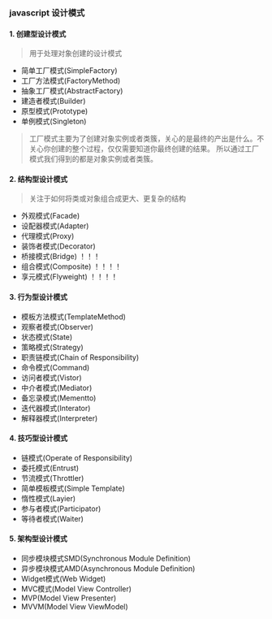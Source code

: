 ### javascript 设计模式

#### 1. 创建型设计模式
> 用于处理对象创建的设计模式

- 简单工厂模式(SimpleFactory)
- 工厂方法模式(FactoryMethod)
- 抽象工厂模式(AbstractFactory)
- 建造者模式(Builder)
- 原型模式(Prototype)
- 单例模式(Singleton)

> 工厂模式主要为了创建对象实例或者类簇，关心的是最终的产出是什么。不关心你创建的整个过程，仅仅需要知道你最终创建的结果。
所以通过工厂模式我们得到的都是对象实例或者类簇。

#### 2. 结构型设计模式
> 关注于如何将类或对象组合成更大、更复杂的结构

- 外观模式(Facade)
- 设配器模式(Adapter)
- 代理模式(Proxy)
- 装饰者模式(Decorator)
- 桥接模式(Bridge)  ！！！
- 组合模式(Composite)   ！！！！
- 享元模式(Flyweight)   ！！！！

#### 3. 行为型设计模式
- 模板方法模式(TemplateMethod)
- 观察者模式(Observer)
- 状态模式(State)
- 策略模式(Strategy)
- 职责链模式(Chain of Responsibility)
- 命令模式(Command)
- 访问者模式(Vistor)
- 中介者模式(Mediator)
- 备忘录模式(Mementto)
- 迭代器模式(Interator)
- 解释器模式(Interpreter)

#### 4. 技巧型设计模式
- 链模式(Operate of Responsibility)
- 委托模式(Entrust)
- 节流模式(Throttler)
- 简单模板模式(Simple Template)
- 惰性模式(Layier)
- 参与者模式(Participator)
- 等待者模式(Waiter)

#### 5. 架构型设计模式
- 同步模块模式SMD(Synchronous Module Definition)
- 异步模块模式AMD(Asynchronous Module Definition)
- Widget模式(Web Widget)
- MVC模式(Model View Controller)
- MVP(Model View Presenter)
- MVVM(Model View ViewModel)


